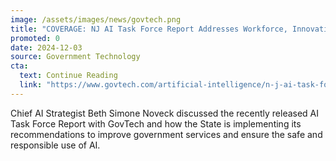 ```yaml
---
image: /assets/images/news/govtech.png
title: "COVERAGE: NJ AI Task Force Report Addresses Workforce, Innovation"
promoted: 0
date: 2024-12-03
source: Government Technology
cta:
  text: Continue Reading
  link: "https://www.govtech.com/artificial-intelligence/n-j-ai-task-force-report-addresses-workforce-innovation"
---
```


Chief AI Strategist Beth Simone Noveck discussed the recently released AI Task Force Report with GovTech and how the State is implementing its recommendations to improve government services and ensure the safe and responsible use of AI. 
